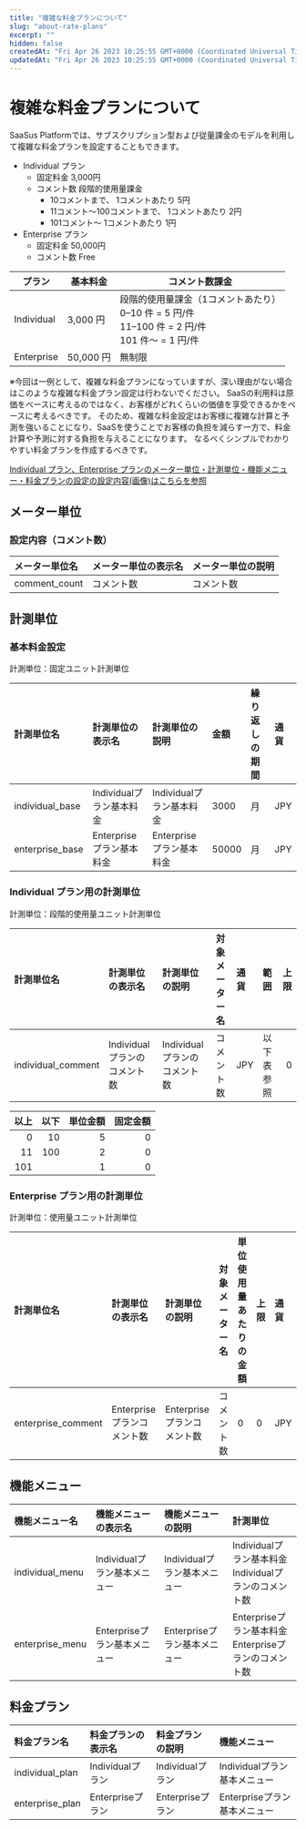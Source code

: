 ```yaml
---
title: "複雑な料金プランについて"
slug: "about-rate-plans"
excerpt: ""
hidden: false
createdAt: "Fri Apr 26 2023 10:25:55 GMT+0000 (Coordinated Universal Time)"
updatedAt: "Fri Apr 26 2023 10:25:55 GMT+0000 (Coordinated Universal Time)"
---
```


# 複雑な料金プランについて

SaaSus Platformでは、サブスクリプション型および従量課金のモデルを利用して複雑な料金プランを設定することもできます。

- Individual プラン
  - 固定料金 3,000円
  - コメント数 段階的使用量課金
    - 10コメントまで、 1コメントあたり 5円
    - 11コメント〜100コメントまで、 1コメントあたり 2円
    - 101コメント〜 1コメントあたり 1円
- Enterprise プラン
  - 固定料金 50,000円
  - コメント数 Free

<div className="table-scroll">
<table className="nowrap-table">
  <thead>
    <tr>
      <th>プラン</th>
      <th className="text-right">基本料金</th>
      <th>コメント数課金</th>
    </tr>
  </thead>
  <tbody>
    <tr>
      <td>Individual</td>
      <td className="text-right">3,000 円</td>
      <td className="no-p-margin">
        段階的使用量課金（1コメントあたり）<br />
        0–10 件 = 5 円/件<br />
        11–100 件 = 2 円/件<br />
        101 件〜 = 1 円/件
      </td>
    </tr>
    <tr>
      <td>Enterprise</td>
      <td className="text-right">50,000 円</td>
      <td>無制限</td>
    </tr>
  </tbody>
</table>
</div>

※今回は一例として、複雑な料金プランになっていますが、深い理由がない場合はこのような複雑な料金プラン設定は行わないでください。
SaaSの利用料は原価をベースに考えるのではなく、お客様がどれくらいの価値を享受できるかをベースに考えるべきです。
そのため、複雑な料金設定はお客様に複雑な計算と予測を強いることになり、SaaSを使うことでお客様の負担を減らす一方で、料金計算や予測に対する負担を与えることになります。
なるべくシンプルでわかりやすい料金プランを作成するべきです。

[Individual プラン、Enterprise プランのメーター単位・計測単位・機能メニュー・料金プランの設定の設定内容(画像)はこちらを参照](/ja/docs/part-6/usecase/about-rate-plans/basic-charge-preference) 

## メーター単位

### 設定内容（コメント数）
| メーター単位名    | メーター単位の表示名   | メーター単位の説明 |
|:-----------|:-------------|:----------|
| comment_count | コメント数 | コメント数     |

## 計測単位

### 基本料金設定
計測単位：固定ユニット計測単位

| 計測単位名           | 計測単位の表示名          | 計測単位の説明           | 金額    | 繰り返しの期間 | 通貨  |
| :-------------- | :---------------- | :---------------- | :---- | :------ | :-- |
| individual_base   | Individualプラン基本料金   | Individualプラン基本料金   | 3000  | 月       | JPY |
| enterprise_base | Enterpriseプラン基本料金 | Enterpriseプラン基本料金 | 50000 | 月       | JPY |

### Individual プラン用の計測単位

計測単位：段階的使用量ユニット計測単位

| 計測単位名            | 計測単位の表示名          | 計測単位の説明           | 対象メーター名       | 通貨  | 範囲    | 上限 |
| :--------------- | :---------------- | :---------------- | :------------ | :-- | :---- | -: |
| individual_comment | Individualプランのコメント数 | Individualプランのコメント数 | コメント数 | JPY | 以下表参照 |  0 |

|  以上 |  以下 | 単位金額 | 固定金額 |
| --: | --: | ---: | ---: |
|   0 |  10 |    5 |    0 |
|  11 | 100 |    2 |    0 |
| 101 |     |    1 |    0 |

### Enterprise プラン用の計測単位

計測単位：使用量ユニット計測単位

| 計測単位名              | 計測単位の表示名            | 計測単位の説明             | 対象メーター名      | 単位使用量あたりの金額 | 上限 | 通貨  |
| :----------------- | :------------------ | :------------------ | :----------- | :---------- | :- | :-- |
| enterprise_comment | Enterpriseプランコメント数  | Enterpriseプランコメント数  | コメント数 | 0           | 0  | JPY |

## 機能メニュー
| 機能メニュー名         | 機能メニューの表示名          | 機能メニューの説明           | 計測単位                                                            |
| :-------------- | :------------------ | :------------------ | :-------------------------------------------------------------- |
| individual_menu   | Individualプラン基本メニュー   | Individualプラン基本メニュー   | Individualプラン基本料金<br />Individualプランのコメント数       |
| enterprise_menu | Enterpriseプラン基本メニュー | Enterpriseプラン基本メニュー | Enterpriseプラン基本料金<br />Enterpriseプランのコメント数 |

## 料金プラン
| 料金プラン名        | 料金プランの表示名     | 料金プランの説明      | 機能メニュー              |
| :------------ | :------------ | :------------ | :------------------ |
| individual_plan   | Individualプラン   | Individualプラン   | Individualプラン基本メニュー   |
| enterprise_plan | Enterpriseプラン | Enterpriseプラン | Enterpriseプラン基本メニュー |